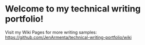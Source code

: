 # Welcome to my technical writing portfolio!


Visit my Wiki Pages for more writing samples:
https://github.com/JenArmenta/technical-writing-portfolio/wiki


